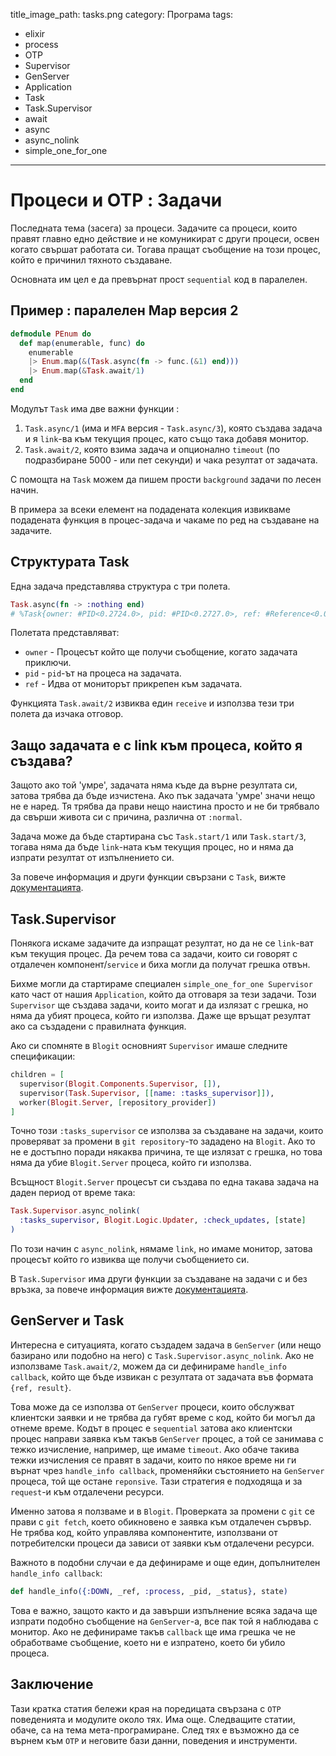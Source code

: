 title_image_path: tasks.png
category: Програма
tags:
  - elixir
  - process
  - OTP
  - Supervisor
  - GenServer
  - Application
  - Task
  - Task.Supervisor
  - await
  - async
  - async_nolink
  - simple_one_for_one

--------

# Процеси и OTP : Задачи

Последната тема (засега) за процеси. Задачите са процеси, които правят главно
едно действие и не комуникират с други процеси, освен когато свършат работата си.
Тогава пращат съобщение на този процес, който е причинил тяхното създаване.

Основната им цел е да превърнат прост `sequential` код в паралелен.

## Пример : паралелен Map версия 2

```elixir
defmodule PEnum do
  def map(enumerable, func) do
    enumerable
    |> Enum.map(&(Task.async(fn -> func.(&1) end)))
    |> Enum.map(&Task.await/1)
  end
end
```

Модулът `Task` има две важни функции :
1. `Task.async/1` (има и `MFA` версия - `Task.async/3`), която създава задача и я `link`-ва към текущия процес, като също така добавя монитор.
2. `Task.await/2`, която взима задача и опционално `timeout` (по подразбиране 5000 - или пет секунди) и чака резултат от задачата.

С помощта на `Task` можем да пишем прости `background` задачи по лесен начин.

В примера за всеки елемент на подадената колекция извикваме подадената функция в процес-задача и чакаме по ред на създаване на задачите.

## Структурата Task

Една задача представлява структура с три полета.

```elixir
Task.async(fn -> :nothing end)
# %Task{owner: #PID<0.2724.0>, pid: #PID<0.2727.0>, ref: #Reference<0.0.3.551>}
```

Полетата представляват:
* `owner` - Процесът който ще получи съобщение, когато задачата приключи.
* `pid` - `pid`-ът на процеса на задачата.
* `ref` - Идва от мониторът прикрепен към задачата.

Функцията `Task.await/2` извиква един `receive` и използва тези три полета да изчака отговор.

## Защо задачата е с link към процеса, който я създава?

Защото ако той 'умре', задачата няма къде да върне резултата си, затова трябва да бъде изчистена.
Ако пък задачата 'умре' значи нещо не е наред. Тя трябва да прави нещо наистина просто и не би трябвало да свърши живота си с причина, различна от `:normal`.

Задача може да бъде стартирана със `Task.start/1` или `Task.start/3`, тогава няма да бъде `link`-ната към текущия процес, но и няма да изпрати резултат от изпълнението си.

За повече информация и други функции свързани с `Task`, вижте [документацията](https://hexdocs.pm/elixir/Task.html#content).

## Task.Supervisor

Понякога искаме задачите да изпращат резултат, но да не се `link`-ват към текущия процес.
Да речем това са задачи, които си говорят с отдалечен компонент/`service` и биха могли да получат грешка отвън.

Бихме могли да стартираме специален `simple_one_for_one Supervisor` като част от нашия `Application`, който да отговаря за тези задачи.
Този `Supervisor` ще създава задачи, които могат и да излязат с грешка, но няма да убият процеса, който ги използва.
Даже ще връщат резултат ако са създадени с правилната функция.

Ако си спомняте в `Blogit` основният `Supervisor` имаше следните спецификации:

```elixir
children = [
  supervisor(Blogit.Components.Supervisor, []),
  supervisor(Task.Supervisor, [[name: :tasks_supervisor]]),
  worker(Blogit.Server, [repository_provider])
]
```

Точно този `:tasks_supervisor` се използва за създаване на задачи, които проверяват за промени в `git repository`-то зададено на `Blogit`.
Ако то не е достъпно поради някаква причина, те ще излязат с грешка, но това няма да убие `Blogit.Server` процеса, който ги използва.

Всъщност `Blogit.Server` процесът си създава по една такава задача на даден период от време така:

```elixir
Task.Supervisor.async_nolink(
  :tasks_supervisor, Blogit.Logic.Updater, :check_updates, [state]
)
```

По този начин с `async_nolink`, нямаме `link`, но имаме монитор, затова процесът който го извиква ще получи съобщението си.

В `Task.Supervisor` има други функции за създаване на задачи с и без връзка, за повече информация вижте [документацията](https://hexdocs.pm/elixir/Task.Supervisor.html#content).

## GenServer и Task

Интересна е ситуацията, когато създадем задача в `GenServer` (или нещо базирано или подобно на него) с `Task.Supervisor.async_nolink`.
Ако не използваме `Task.await/2`, можем да си дефинираме `handle_info callback`, който ще бъде извикан с резултата от задачата във формата `{ref, result}`.

Това може да се използва от `GenServer` процеси, които обслужват клиентски заявки и не трябва да губят време с код, който би могъл да отнеме време.
Кодът в процес е `sequential` затова ако клиентски процес направи заявка към такъв `GenServer` процес, а той се занимава с тежко изчисление, например, ще имаме `timeout`.
Ако обаче такива тежки изчисления се правят в задачи, които по някое време ни ги върнат чрез `handle_info callback`, променяйки състоянието на `GenServer` процеса, той ще остане `reponsive`.
Тази стратегия е подходяща и за `request`-и към отдалечени ресурси.

Именно затова я ползваме и в `Blogit`. Проверката за промени с `git` се прави с `git fetch`, което обикновено е заявка към отдалечен сървър. Не трябва код, който управлява компонентите, използвани от потребителски процеси
да зависи от заявки към отдалечени ресурси.

Важното в подобни случаи е да дефинираме и още един, допълнителен `handle_info callback`:

```elixir
def handle_info({:DOWN, _ref, :process, _pid, _status}, state)
```

Това е важно, защото както и да завърши изпълнение всяка задача ще изпрати подобно съобщение
на `GenServer`-а, все пак той я наблюдава с монитор.
Ако не дефинираме такъв `callback` ще има грешка че не обработваме съобщение, което ни е изпратено, което би убило процеса.

## Заключение

Тази кратка статия бележи края на поредицата свързана с `OTP` поведенията и модулите около тях.
Има още. Следващите статии, обаче, са на тема мета-програмиране.
След тях е възможно да се върнем към `OTP` и неговите бази данни, поведения и инструменти.

